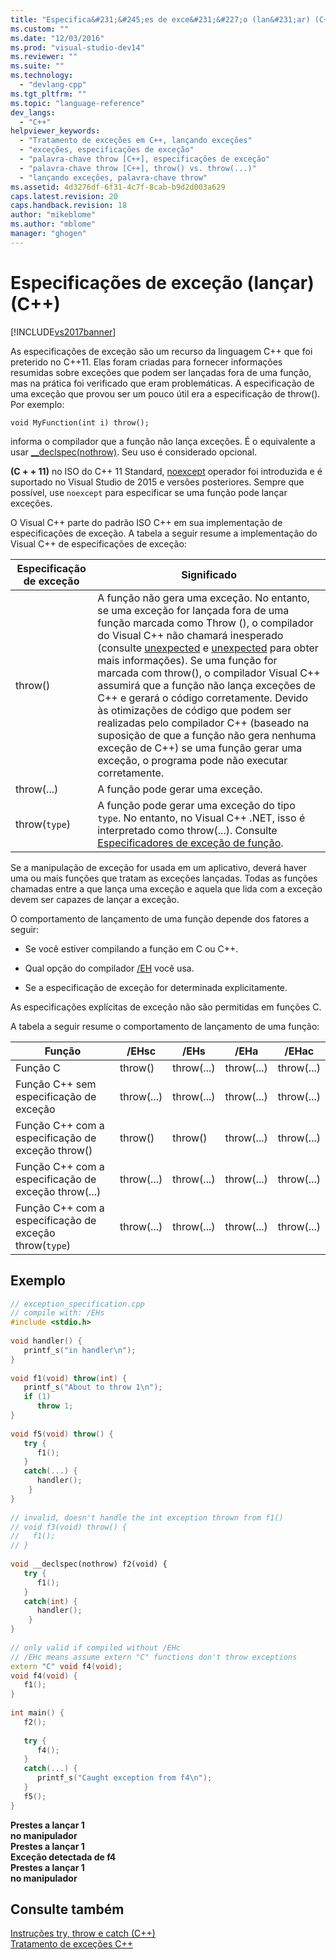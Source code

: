 ```yaml
---
title: "Especifica&#231;&#245;es de exce&#231;&#227;o (lan&#231;ar) (C++) | Microsoft Docs"
ms.custom: ""
ms.date: "12/03/2016"
ms.prod: "visual-studio-dev14"
ms.reviewer: ""
ms.suite: ""
ms.technology: 
  - "devlang-cpp"
ms.tgt_pltfrm: ""
ms.topic: "language-reference"
dev_langs: 
  - "C++"
helpviewer_keywords: 
  - "Tratamento de exceções em C++, lançando exceções"
  - "exceções, especificações de exceção"
  - "palavra-chave throw [C++], especificações de exceção"
  - "palavra-chave throw [C++], throw() vs. throw(...)"
  - "lançando exceções, palavra-chave throw"
ms.assetid: 4d3276df-6f31-4c7f-8cab-b9d2d003a629
caps.latest.revision: 20
caps.handback.revision: 18
author: "mikeblome"
ms.author: "mblome"
manager: "ghogen"
---
```

# Especifica&#231;&#245;es de exce&#231;&#227;o (lan&#231;ar) (C++)
[!INCLUDE[vs2017banner](../assembler/inline/includes/vs2017banner.md)]

As especificações de exceção são um recurso da linguagem C\+\+ que foi preterido no C\+\+11.  Elas foram criadas para fornecer informações resumidas sobre exceções que podem ser lançadas fora de uma função, mas na prática foi verificado que eram problemáticas.  A especificação de uma exceção que provou ser um pouco útil era a especificação de throw\(\).  Por exemplo:  
  
```  
void MyFunction(int i) throw();  
```  
  
 informa o compilador que a função não lança exceções.  É o equivalente a usar [\_\_declspec\(nothrow\)](../Topic/nothrow%20\(C++\).md).  Seu uso é considerado opcional.  
  
 **\(C \+ \+ 11\)** no ISO do C\+\+ 11 Standard, [noexcept](../Topic/noexcept%20\(C++\).md) operador foi introduzida e é suportado no Visual Studio de 2015 e versões posteriores.  Sempre que possível, use `noexcept` para especificar se uma função pode lançar exceções.  
  
 O Visual C\+\+ parte do padrão ISO C\+\+ em sua implementação de especificações de exceção.  A tabela a seguir resume a implementação do Visual C\+\+ de especificações de exceção:  
  
|Especificação de exceção|Significado|  
|------------------------------|-----------------|  
|throw\(\)|A função não gera uma exceção.  No entanto, se uma exceção for lançada fora de uma função marcada como Throw \(\), o compilador do Visual C\+\+ não chamará inesperado \(consulte [unexpected](../Topic/unexpected%20\(CRT\).md) e [unexpected](../Topic/unexpected%20\(%3Cexception%3E\).md) para obter mais informações\).  Se uma função for marcada com throw\(\), o compilador Visual C\+\+ assumirá que a função não lança exceções de C\+\+ e gerará o código corretamente.  Devido às otimizações de código que podem ser realizadas pelo compilador C\+\+ \(baseado na suposição de que a função não gera nenhuma exceção de C\+\+\) se uma função gerar uma exceção, o programa pode não executar corretamente.|  
|throw\(...\)|A função pode gerar uma exceção.|  
|throw\(`type`\)|A função pode gerar uma exceção do tipo `type`.  No entanto, no Visual C\+\+ .NET, isso é interpretado como throw\(...\).  Consulte [Especificadores de exceção de função](../misc/15-4-function-exception-specifiers.md).|  
  
 Se a manipulação de exceção for usada em um aplicativo, deverá haver uma ou mais funções que tratam as exceções lançadas.  Todas as funções chamadas entre a que lança uma exceção e aquela que lida com a exceção devem ser capazes de lançar a exceção.  
  
 O comportamento de lançamento de uma função depende dos fatores a seguir:  
  
-   Se você estiver compilando a função em C ou C\+\+.  
  
-   Qual opção do compilador [\/EH](../build/reference/eh-exception-handling-model.md) você usa.  
  
-   Se a especificação de exceção for determinada explicitamente.  
  
 As especificações explícitas de exceção não são permitidas em funções C.  
  
 A tabela a seguir resume o comportamento de lançamento de uma função:  
  
|Função|\/EHsc|\/EHs|\/EHa|\/EHac|  
|------------|------------|-----------|-----------|------------|  
|Função C|throw\(\)|throw\(...\)|throw\(...\)|throw\(...\)|  
|Função C\+\+ sem especificação de exceção|throw\(...\)|throw\(...\)|throw\(...\)|throw\(...\)|  
|Função C\+\+ com a especificação de exceção throw\(\)|throw\(\)|throw\(\)|throw\(...\)|throw\(...\)|  
|Função C\+\+ com a especificação de exceção throw\(...\)|throw\(...\)|throw\(...\)|throw\(...\)|throw\(...\)|  
|Função C\+\+ com a especificação de exceção throw\(`type`\)|throw\(...\)|throw\(...\)|throw\(...\)|throw\(...\)|  
  
## Exemplo  
  
```cpp  
// exception_specification.cpp  
// compile with: /EHs  
#include <stdio.h>  
  
void handler() {  
   printf_s("in handler\n");  
}  
  
void f1(void) throw(int) {  
   printf_s("About to throw 1\n");  
   if (1)  
      throw 1;  
}  
  
void f5(void) throw() {  
   try {  
      f1();  
   }  
   catch(...) {  
      handler();  
    }  
}  
  
// invalid, doesn't handle the int exception thrown from f1()  
// void f3(void) throw() {  
//   f1();  
// }  
  
void __declspec(nothrow) f2(void) {  
   try {  
      f1();  
   }  
   catch(int) {  
      handler();  
    }  
}  
  
// only valid if compiled without /EHc   
// /EHc means assume extern "C" functions don't throw exceptions  
extern "C" void f4(void);  
void f4(void) {  
   f1();  
}  
  
int main() {  
   f2();  
  
   try {  
      f4();  
   }  
   catch(...) {  
      printf_s("Caught exception from f4\n");  
   }  
   f5();  
}  
```  
  
  **Prestes a lançar 1**  
**no manipulador**  
**Prestes a lançar 1**  
**Exceção detectada de f4**  
**Prestes a lançar 1**  
**no manipulador**   
## Consulte também  
 [Instruções try, throw e catch \(C\+\+\)](../cpp/try-throw-and-catch-statements-cpp.md)   
 [Tratamento de exceções C\+\+](../cpp/cpp-exception-handling.md)